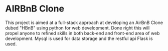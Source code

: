 # AIRBnB Clone

This project is aimed at a full-stack approach at developing an AirBnB Clone dubed "HBnB" using python for web development.
Done right this will propel anyone to refined skills in both back-end and front-end area of web development.
Mysql is used for data storage and the restful api Flask is used.
